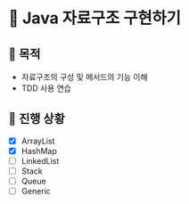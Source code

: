 # 📌 Java 자료구조 구현하기

## 📌 목적

- 자료구조의 구성 및 메서드의 기능 이해
- TDD 사용 연습

## 📌 진행 상황

- [x]  ArrayList
- [x]  HashMap
- [ ]  LinkedList
- [ ]  Stack
- [ ]  Queue
- [ ]  Generic
